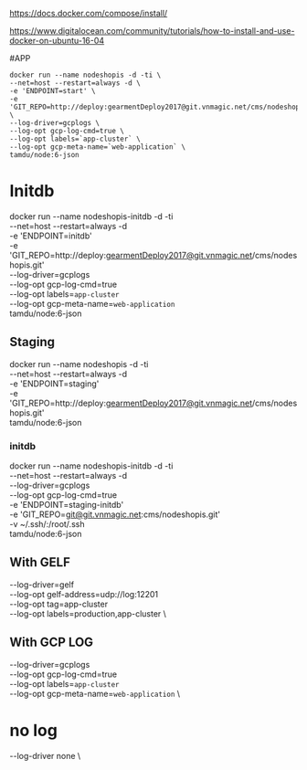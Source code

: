 https://docs.docker.com/compose/install/

https://www.digitalocean.com/community/tutorials/how-to-install-and-use-docker-on-ubuntu-16-04

#APP

```
docker run --name nodeshopis -d -ti \
--net=host --restart=always -d \
-e 'ENDPOINT=start' \
-e 'GIT_REPO=http://deploy:gearmentDeploy2017@git.vnmagic.net/cms/nodeshopis.git' \
--log-driver=gcplogs \
--log-opt gcp-log-cmd=true \
--log-opt labels=`app-cluster` \
--log-opt gcp-meta-name=`web-application` \
tamdu/node:6-json
```

# Initdb
docker run --name nodeshopis-initdb -d -ti \
--net=host --restart=always -d \
-e 'ENDPOINT=initdb' \
-e 'GIT_REPO=http://deploy:gearmentDeploy2017@git.vnmagic.net/cms/nodeshopis.git' \
--log-driver=gcplogs \
--log-opt gcp-log-cmd=true \
--log-opt labels=`app-cluster` \
--log-opt gcp-meta-name=`web-application` \
tamdu/node:6-json

## Staging
docker run --name nodeshopis -d -ti \
--net=host --restart=always -d \
-e 'ENDPOINT=staging' \
-e 'GIT_REPO=http://deploy:gearmentDeploy2017@git.vnmagic.net/cms/nodeshopis.git' \
tamdu/node:6-json


### initdb
docker run --name nodeshopis-initdb -d -ti \
--net=host --restart=always -d \
--log-driver=gcplogs \
--log-opt gcp-log-cmd=true \
-e 'ENDPOINT=staging-initdb' \
-e 'GIT_REPO=git@git.vnmagic.net:cms/nodeshopis.git' \
-v ~/.ssh/:/root/.ssh \
tamdu/node:6-json



## With GELF
  --log-driver=gelf \
  --log-opt gelf-address=udp://log:12201 \
  --log-opt tag=app-cluster \
  --log-opt labels=production,app-cluster \

## With GCP LOG
--log-driver=gcplogs \
--log-opt gcp-log-cmd=true \
--log-opt labels=`app-cluster` \
--log-opt gcp-meta-name=`web-application` \


# no log
--log-driver none \

